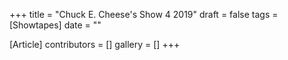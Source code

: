 +++
title = "Chuck E. Cheese's Show 4 2019"
draft = false
tags = [Showtapes]
date = ""

[Article]
contributors = []
gallery = []
+++
